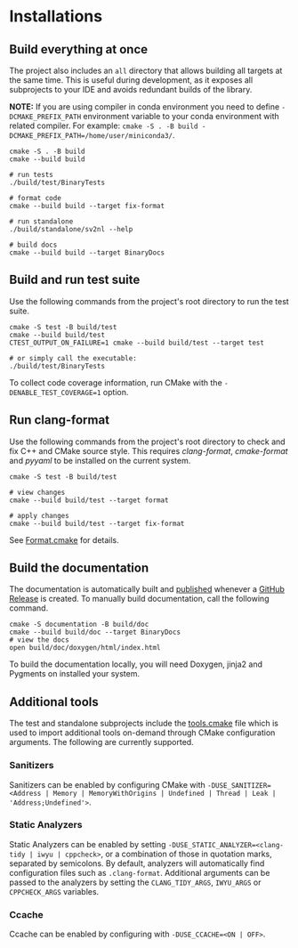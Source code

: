 # Installations

## Build everything at once

The project also includes an `all` directory that allows building all targets at the same time.
This is useful during development, as it exposes all subprojects to your IDE and avoids redundant builds of the library.

__NOTE:__ If you are using compiler in conda environment you need to define `-DCMAKE_PREFIX_PATH` environment variable
to your conda environment with related compiler. For
example: `cmake -S . -B build -DCMAKE_PREFIX_PATH=/home/user/miniconda3/`.

```console
cmake -S . -B build
cmake --build build

# run tests
./build/test/BinaryTests

# format code
cmake --build build --target fix-format

# run standalone
./build/standalone/sv2nl --help

# build docs
cmake --build build --target BinaryDocs
```

## Build and run test suite

Use the following commands from the project's root directory to run the test suite.

```console
cmake -S test -B build/test
cmake --build build/test
CTEST_OUTPUT_ON_FAILURE=1 cmake --build build/test --target test

# or simply call the executable:
./build/test/BinaryTests
```

To collect code coverage information, run CMake with the `-DENABLE_TEST_COVERAGE=1` option.

## Run clang-format

Use the following commands from the project's root directory to check and fix C++ and CMake source style.
This requires _clang-format_, _cmake-format_ and _pyyaml_ to be installed on the current system.

```console
cmake -S test -B build/test

# view changes
cmake --build build/test --target format

# apply changes
cmake --build build/test --target fix-format
```

See [Format.cmake] for details.

## Build the documentation

The documentation is automatically built and [published] whenever a [GitHub Release] is created. To manually build
documentation, call the following command.

```console
cmake -S documentation -B build/doc
cmake --build build/doc --target BinaryDocs
# view the docs
open build/doc/doxygen/html/index.html
```

To build the documentation locally, you will need Doxygen, jinja2 and Pygments on installed your system.

## Additional tools

The test and standalone subprojects include the [tools.cmake] file which is used to import additional
tools on-demand through CMake configuration arguments.
The following are currently supported.

### Sanitizers

Sanitizers can be enabled by configuring CMake
with `-DUSE_SANITIZER=<Address | Memory | MemoryWithOrigins | Undefined | Thread | Leak | 'Address;Undefined'>`.

### Static Analyzers

Static Analyzers can be enabled by setting `-DUSE_STATIC_ANALYZER=<clang-tidy | iwyu | cppcheck>`, or a combination of
those in quotation marks, separated by semicolons.
By default, analyzers will automatically find configuration files such as `.clang-format`.
Additional arguments can be passed to the analyzers by setting the `CLANG_TIDY_ARGS`, `IWYU_ARGS` or `CPPCHECK_ARGS`
variables.

### Ccache

Ccache can be enabled by configuring with `-DUSE_CCACHE=<ON | OFF>`.

[tools.cmake]:  ../cmake/tools.cmake

[format.cmake]: https://github.com/TheLartians/Format.cmake

[published]: https://github.com/ylab-hi/BINARY

[gitHub release]: https://help.github.com/en/github/administering-a-repository/managing-releases-in-a-repository
